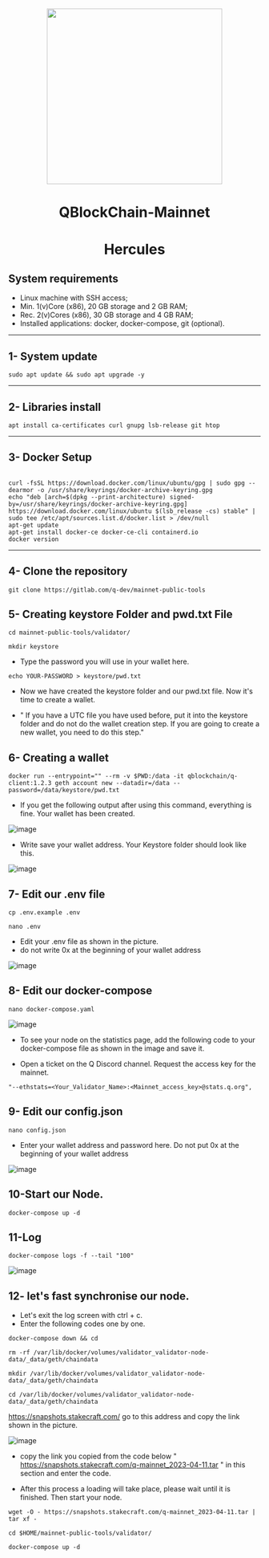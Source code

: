 <h1 align="center"> <img src="https://user-images.githubusercontent.com/101635385/231371153-e2f0574f-80be-40f8-8b2d-e470108bbd48.png" width="350"></h1>
<h1 align="center"> QBlockChain-Mainnet </h1>
<h1 align="center"> Hercules
</h1>


## System requirements

* Linux machine with SSH access;
* Min. 1(v)Core (x86), 20 GB storage and 2 GB RAM;
* Rec. 2(v)Cores (x86), 30 GB storage and 4 GB RAM;
* Installed applications: docker, docker-compose, git (optional).

<hr>

## 1- System update
```shell
sudo apt update && sudo apt upgrade -y
```
<hr>

## 2- Libraries install
```shell
apt install ca-certificates curl gnupg lsb-release git htop
```
<hr>

## 3- Docker Setup
```shell

curl -fsSL https://download.docker.com/linux/ubuntu/gpg | sudo gpg --dearmor -o /usr/share/keyrings/docker-archive-keyring.gpg
echo "deb [arch=$(dpkg --print-architecture) signed-by=/usr/share/keyrings/docker-archive-keyring.gpg] https://download.docker.com/linux/ubuntu $(lsb_release -cs) stable" | sudo tee /etc/apt/sources.list.d/docker.list > /dev/null
apt-get update
apt-get install docker-ce docker-ce-cli containerd.io
docker version
```
<hr>

## 4- Clone the repository
```shell
git clone https://gitlab.com/q-dev/mainnet-public-tools
```

## 5- Creating keystore Folder and pwd.txt File
```shell
cd mainnet-public-tools/validator/
```

```shell
mkdir keystore
```

* Type the password you will use in your wallet here. 
```shell
echo YOUR-PASSWORD > keystore/pwd.txt
```
* Now we have created the keystore folder and our pwd.txt file. Now it's time to create a wallet.

* " If you have a UTC file you have used before, put it into the keystore folder and do not do the wallet creation step. If you are going to create a new wallet, you need to do this step."

## 6- Creating a wallet
```shell
docker run --entrypoint="" --rm -v $PWD:/data -it qblockchain/q-client:1.2.3 geth account new --datadir=/data --password=/data/keystore/pwd.txt
```

* If you get the following output after using this command, everything is fine. Your wallet has been created. 

![image](https://user-images.githubusercontent.com/101635385/231374987-ca342387-5149-4898-bbb1-654dba9613c6.png)

* Write save  your wallet address. Your Keystore folder should look like this.

![image](https://user-images.githubusercontent.com/101635385/231375507-601a937b-1734-4753-9262-956bebb376e2.png)



## 7- Edit our .env file
```shell
cp .env.example .env
```

```shell
nano .env
```

* Edit your .env file as shown in the picture. 
* do not write 0x at the beginning of your wallet address

![image](https://user-images.githubusercontent.com/101635385/231376152-6407d925-84aa-47f2-93a9-baba37e60128.png)


## 8- Edit our docker-compose
```shell
nano docker-compose.yaml
```

![image](https://user-images.githubusercontent.com/101635385/231377206-5acdca81-c109-4f5e-8d18-f50d05e8c0f5.png)


* To see your node on the statistics page, add the following code to your docker-compose file as shown in the image and save it. 

* Open a ticket on the Q Discord channel. Request the access key for the mainnet.

```shell
"--ethstats=<Your_Validator_Name>:<Mainnet_access_key>@stats.q.org",
```


## 9- Edit our config.json
```shell
nano config.json
```

* Enter your wallet address and password here. Do not put 0x at the beginning of your wallet address

![image](https://user-images.githubusercontent.com/101635385/231378686-373b374e-71d0-4e0d-adf4-282e2771fa2e.png)


## 10-Start our Node.
```shell
docker-compose up -d
```

## 11-Log 
```shell
docker-compose logs -f --tail "100"
```

![image](https://user-images.githubusercontent.com/101635385/231379628-58282d75-e524-491b-ae99-973c04b0fc30.png)



## 12- let's fast synchronise our node.

* Let's exit the log screen with ctrl + c. 
* Enter the following codes one by one.

```shell
docker-compose down && cd
```
```shell
rm -rf /var/lib/docker/volumes/validator_validator-node-data/_data/geth/chaindata
```
```shell
mkdir /var/lib/docker/volumes/validator_validator-node-data/_data/geth/chaindata
```
```shell
cd /var/lib/docker/volumes/validator_validator-node-data/_data/geth/chaindata
```

https://snapshots.stakecraft.com/
go to this address and copy the link shown in the picture.

![image](https://user-images.githubusercontent.com/101635385/231380301-5c0ec02b-88b5-4a83-a54a-a6d7a27b300e.png)


* copy the link you copied from the code below " https://snapshots.stakecraft.com/q-mainnet_2023-04-11.tar " in this section and enter the code.

* After this process a loading will take place, please wait until it is finished.  Then start your node.

```shell
wget -O - https://snapshots.stakecraft.com/q-mainnet_2023-04-11.tar | tar xf -
```

```shell
cd $HOME/mainnet-public-tools/validator/
```

```shell
docker-compose up -d
```







